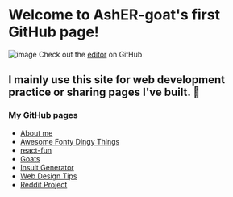<link rel="icon" type="image/png" href="my%20art%20logo.png" sizes="16x16">

# Welcome to AshER-goat's first GitHub page!
![image](https://asher-goat.github.io/my&#32;art&#32;logo.png)
Check out the [editor](https://github.com/AshER-goat/) on GitHub

## I mainly use this site for web development practice or sharing pages I've built. 🙂
### My GitHub pages
- [About me](https://asher-goat.github.io/About_Me/)
- [Awesome Fonty Dingy Things](https://asher-goat.github.io/awesome-fonty-dingy-things/)
- [react-fun](https://asher-goat.github.io/react-fun/)
- [Goats](https://asher-goat.github.io/Goats/)
- [Insult Generator](https://asher-goat.github.io/Insult_Generator/)
- [Web Design Tips](https://asher-goat.github.io/Web-Design-Tips/)
- [Reddit Project](https://asher-goat.github.io/codecademy_reddit_project/)

